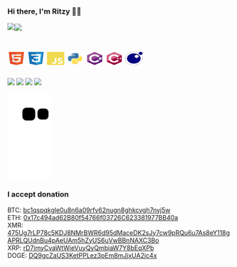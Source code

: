 ### Hi there, I'm Ritzy 👩‍💻

<div>
  <a href="https://kutt.it/RitzyVexGithub">
    <img align = "left" src = "https://github-readme-stats.vercel.app/api?username=RitzyVex&show_icons=true&theme=tokyonight&count_private=true" />
    <img align = "center" src = "https://github-readme-stats.vercel.app/api/top-langs/?username=RitzyVex&theme=tokyonight&count_private=true" />
  </a>
</div>

##

<div style="display: inline_block"><br>
  <img align="center" alt="html" height="30" width="40" src="https://raw.githubusercontent.com/devicons/devicon/master/icons/html5/html5-original.svg">
  <img align="center" alt="css" height="30" width="40" src="https://raw.githubusercontent.com/devicons/devicon/master/icons/css3/css3-original.svg">
  <img align="center" alt="js" height="30" width="40" src="https://raw.githubusercontent.com/devicons/devicon/master/icons/javascript/javascript-plain.svg">
  <img align="center" alt="python" height="30" width="40" src="https://raw.githubusercontent.com/devicons/devicon/master/icons/python/python-original.svg">
  <img align="center" alt="csharp" height="30" width="40" src="https://raw.githubusercontent.com/devicons/devicon/master/icons/csharp/csharp-original.svg">
  <img align="center" alt="cplusplus" height="30" width="40" src="https://raw.githubusercontent.com/devicons/devicon/master/icons/cplusplus/cplusplus-original.svg">
  <img align="center" alt="lua" height="30" width="40" src="https://raw.githubusercontent.com/devicons/devicon/master/icons/lua/lua-plain.svg">
</div>

##

<div>
  <a href="https://kutt.it/RitzyVexGL" target="_blank"><img src="https://img.shields.io/badge/GitLab-330F63?style=for-the-badge&logo=gitlab&logoColor=white"></a>
  <a href="https://kutt.it/RitzyVexTT" target="_blank"><img src="https://img.shields.io/badge/Twitter-1DA1F2?style=for-the-badge&logo=twitter&logoColor=white"></a>
  <a href="https://t.me/RitzyVex" target="_blank"><img src="https://img.shields.io/badge/Telegram-2CA5E0?style=for-the-badge&logo=telegram&logoColor=white" target="_blank"></a>
  <a href="mailto:ritzyvex684@protonmail.com" target="_blank"><img src="https://img.shields.io/badge/ProtonMail-8B89CC?style=for-the-badge&logo=protonmail&logoColor=white" target="_blank"></a>
  
  ![Snake animation](https://github.com/rafaballerini/rafaballerini/blob/output/github-contribution-grid-snake.svg)
</div>

### I accept donation

<div>
  BTC: <a href="bitcoin:bc1qspqkgle0u8n6a09rfv62nugn8ghkcvgh7nyj5w">bc1qspqkgle0u8n6a09rfv62nugn8ghkcvgh7nyj5w</a><br>
  ETH: <a href="ethereum:0x17c494ad62B80f54766f03726C623381977BB40a">0x17c494ad62B80f54766f03726C623381977BB40a</a><br>
  XMR: <a href="monero:475Ug7rLP78c5KDJ8NMrBWR6d95dMaceDK2sJy7cw9pRQu6u7As8eY118gAPRLQUdnBu4pAeUAm5hZyUS6uVwBBnNAXC3Bo">475Ug7rLP78c5KDJ8NMrBWR6d95dMaceDK2sJy7cw9pRQu6u7As8eY118gAPRLQUdnBu4pAeUAm5hZyUS6uVwBBnNAXC3Bo</a><br>
  XRP: <a href="ripple:rD7imyCvaWtWieVuyQyQmbiaW7Y8bEqXPb">rD7imyCvaWtWieVuyQyQmbiaW7Y8bEqXPb</a><br>
  DOGE: <a href="dogecoin:DQ9gcZaUS3KetPPLez3pEm8mJjxUA2jc4x">DQ9gcZaUS3KetPPLez3pEm8mJjxUA2jc4x</a>
</div>
